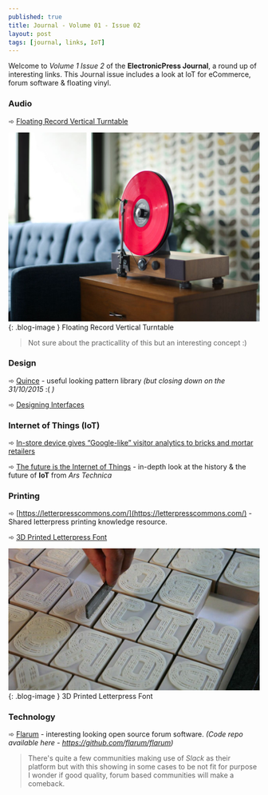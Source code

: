 ```yaml
---
published: true
title: Journal - Volume 01 - Issue 02
layout: post
tags: [journal, links, IoT]
---
```

Welcome to _Volume 1 Issue 2_ of the **ElectronicPress Journal**, a round up of interesting links. This Journal issue includes a look at IoT for eCommerce, forum software & floating vinyl.

### Audio

➾ [Floating Record Vertical Turntable](http://www.gramovox.com/products/floating-record)

![Floating Record Vertical Turntable](https://raw.githubusercontent.com/whitingx/whitingx.github.io/master/_posts/images/floating-record.jpg "Floating Record Vertical Turntable"){: .blog-image }
<span class="blog-image-caption">Floating Record Vertical Turntable</span>

> Not sure about the practicallity of this but an interesting concept :)

### Design

➾ [Quince](https://quince.infragistics.com/html/Home.aspx) - useful looking pattern library _(but closing down on the 31/10/2015_ :( _)_

➾ [Designing Interfaces](http://designinginterfaces.com/)

### Internet of Things (IoT)

➾ [In-store device gives “Google-like” visitor analytics to bricks and mortar retailers](http://internetretailing.net/2015/10/in-store-device-gives-google-like-visitor-analytics-to-bricks-and-mortar-retailers-2/)

➾ [The future is the Internet of Things](http://arstechnica.com/unite/2015/10/the-future-is-the-internet-of-things-deal-with-it/) - in-depth look at the history & the future of **IoT** from _Ars Technica_

### Printing

➾ [https://letterpresscommons.com/](https://letterpresscommons.com/) - Shared letterpress printing knowledge resource.

➾ [3D Printed Letterpress Font](http://3dprint.com/13995/3d-printed-letterpress/)

![3D Printed Letterpress Font](https://raw.githubusercontent.com/whitingx/whitingx.github.io/master/_posts/images/3dprinted-letterpress.jpg "3D Printed Letterpress Font"){: .blog-image }
<span class="blog-image-caption">3D Printed Letterpress Font</span>

### Technology

➾ [Flarum](http://flarum.org/) - interesting looking open source forum software. _(Code repo available here - https://github.com/flarum/flarum)_

> There's quite a few communities making use of _Slack_ as their platform but with this showing in some cases to be not fit for purpose I wonder if good quality, forum based communities will make a comeback.